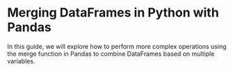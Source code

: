 # Merging DataFrames in Python with Pandas

In this guide, we will explore how to perform more complex operations using the merge function in Pandas to combine DataFrames based on multiple variables.
